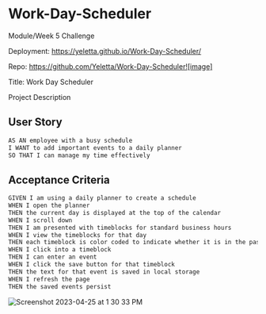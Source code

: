 # Work-Day-Scheduler
Module/Week 5 Challenge

Deployment: https://yeletta.github.io/Work-Day-Scheduler/

Repo: https://github.com/Yeletta/Work-Day-Scheduler![image]




Title: Work Day Scheduler

Project Description

## User Story

```md
AS AN employee with a busy schedule
I WANT to add important events to a daily planner
SO THAT I can manage my time effectively
```

## Acceptance Criteria

```md
GIVEN I am using a daily planner to create a schedule
WHEN I open the planner
THEN the current day is displayed at the top of the calendar
WHEN I scroll down
THEN I am presented with timeblocks for standard business hours
WHEN I view the timeblocks for that day
THEN each timeblock is color coded to indicate whether it is in the past, present, or future
WHEN I click into a timeblock
THEN I can enter an event
WHEN I click the save button for that timeblock
THEN the text for that event is saved in local storage
WHEN I refresh the page
THEN the saved events persist
```

![Screenshot 2023-04-25 at 1 30 33 PM](https://user-images.githubusercontent.com/108251293/234396714-5e4ca6c8-8ae8-4792-852f-6019e08d0a1e.png)
